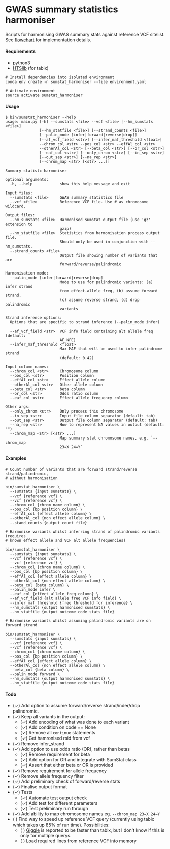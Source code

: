 GWAS summary statistics harmoniser
==================================

Scripts for harmonising GWAS summary stats against reference VCF sitelist. See [flowchart](flowchart_v2.pdf) for implementation details.

#### Requirements

- python3
- [HTSlib](http://www.htslib.org/download/) (for tabix)

```
# Install dependencies into isolated environment
conda env create -n sumstat_harmoniser --file environment.yaml

# Activate environment
source activate sumstat_harmoniser
```

#### Usage

```
$ bin/sumstat_harmoniser --help
usage: main.py [-h] --sumstats <file> --vcf <file> [--hm_sumstats <file>]
               [--hm_statfile <file>] [--strand_counts <file>]
               [--palin_mode [infer|forward|reverse|drop]]
               [--af_vcf_field <str>] [--infer_maf_threshold <float>]
               --chrom_col <str> --pos_col <str> --effAl_col <str>
               --otherAl_col <str> [--beta_col <str>] [--or_col <str>]
               [--eaf_col <str>] [--only_chrom <str>] [--in_sep <str>]
               [--out_sep <str>] [--na_rep <str>]
               [--chrom_map <str> [<str> ...]]

Summary statistc harmoniser

optional arguments:
  -h, --help            show this help message and exit

Input files:
  --sumstats <file>     GWAS summary statistics file
  --vcf <file>          Reference VCF file. Use # as chromosome wildcard.

Output files:
  --hm_sumstats <file>  Harmonised sumstat output file (use 'gz' extension to
                        gzip)
  --hm_statfile <file>  Statistics from harmonisation process output file.
                        Should only be used in conjunction with --hm_sumstats.
  --strand_counts <file>
                        Output file showing number of variants that are
                        forward/reverse/palindromic

Harmonisation mode:
  --palin_mode [infer|forward|reverse|drop]
                        Mode to use for palindromic variants: (a) infer strand
                        from effect-allele freq, (b) assume forward strand,
                        (c) assume reverse strand, (d) drop palindromic
                        variants

Strand inference options:
  Options that are specific to strand inference (--palin_mode infer)

  --af_vcf_field <str>  VCF info field containing alt allele freq (default:
                        AF_NFE)
  --infer_maf_threshold <float>
                        Max MAF that will be used to infer palindrome strand
                        (default: 0.42)

Input column names:
  --chrom_col <str>     Chromosome column
  --pos_col <str>       Position column
  --effAl_col <str>     Effect allele column
  --otherAl_col <str>   Other allele column
  --beta_col <str>      beta column
  --or_col <str>        Odds ratio column
  --eaf_col <str>       Effect allele frequency column

Other args:
  --only_chrom <str>    Only process this chromosome
  --in_sep <str>        Input file column separator (default: tab)
  --out_sep <str>       Output file column separator (default: tab)
  --na_rep <str>        How to represent NA values in output (default: "")
  --chrom_map <str> [<str> ...]
                        Map summary stat chromosome names, e.g. `--chrom_map
                        23=X 24=Y`
```

#### Examples

```
# Count number of variants that are forward strand/reverse strand/palindromic,
# without harmonisation

bin/sumstat_harmoniser \
  --sumstats {input sumstats} \
  --vcf {reference vcf} \
  --vcf {reference vcf} \
  --chrom_col {chrom name column} \
  --pos_col {bp position column} \
  --effAl_col {effect allele column} \
  --otherAl_col {non effect allele column} \
  --stand_counts {output count file}

# Harmonise variants whilst inferring strand of palindromic variants (requires
# known effect allele and VCF alt allele frequencies)

bin/sumstat_harmoniser \
  --sumstats {input sumstats} \
  --vcf {reference vcf} \
  --vcf {reference vcf} \
  --chrom_col {chrom name column} \
  --pos_col {bp position column} \
  --effAl_col {effect allele column} \
  --otherAl_col {non effect allele column} \
  --beta_col {beta column} \
  --palin_mode infer \
  --eaf_col {effect allele freq column} \
  --af_vcf_field {alt allele freq VCF info field} \
  --infer_maf_threshold {freq threshold for inference} \
  --hm_sumstats {output harmonised sumstats} \
  --hm_statfile {output outcome code stats file}

# Harmonise variants whilst assuming palindromic variants are on forward strand

bin/sumstat_harmoniser \
  --sumstats {input sumstats} \
  --vcf {reference vcf} \
  --vcf {reference vcf} \
  --chrom_col {chrom name column} \
  --pos_col {bp position column} \
  --effAl_col {effect allele column} \
  --otherAl_col {non effect allele column} \
  --beta_col {beta column} \
  --palin_mode forward \
  --hm_sumstats {output harmonised sumstats} \
  --hm_statfile {output outcome code stats file}
```

#### Todo

- (✓) Add option to assume forward/reverse strand/inder/drop palindromic.
- (✓) Keep all variants in the output:
  - (✓) Add encoding of what was done to each variant
  - (✓) Add condition on code == None
  - (✓) Remove all `continue` statements
  - (✓) Get hamronised rsid from vcf
- (✓) Remove infer_strand
- (✓) Add option to use odds ratio (OR), rather than betas
  - (✓) Remove requirement for beta
  - (✓) Add option for OR and integrate with SumStat class
  - (✓) Assert that either beta or OR is provided
- (✓) Remove requirement for allele frequency
- (✓) Remove allele frequency filter
- (✓) Add preliminary check of forward/reverse stats
- (✓) Finalise output format
- (✓) Tests
  - (✓) Automate test output check
  - (✓) Add test for different parameters
  - (✓) Test preliminary run through
- (✓) Add ability to map chromosome names eg. `--chrom_map 23=X 24=Y`
- ( ) Find way to speed up reference VCF query (currently using tabix which takes up 85% of run time). Possibilities:
  - ( ) [Giggle](https://github.com/ryanlayer/giggle) is reported to be faster than tabix, but I don't know if this is only for multiple querys.
  - ( ) Load required lines from reference VCF into memory
